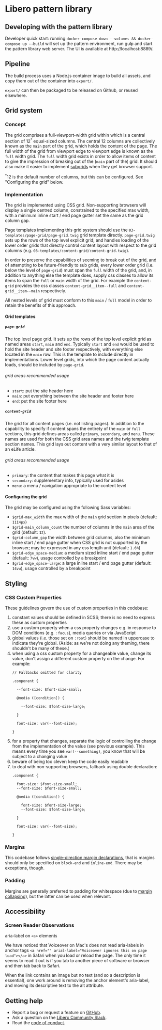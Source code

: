 Libero pattern library  
======================  

## Developing with the pattern library
Developer quick start: running `docker-compose down --volumes && docker-compose up --build` will set up the pattern environment, run gulp and start the pattern library web server. The UI is available at http://localhost:8889/.  

## Pipeline  
  
The build process uses a Node.js container image to build all assets, and copy them out of the container into `export/`.  
  
`export/` can then be packaged to be released on Github, or reused elsewhere.

## Grid system
### Concept
The grid comprises a full-viewport-width grid within which is a central section of 12<sup>*</sup> equal-sized columns. The central 12 columns are collectively known as the `main` part of the grid, which holds the content of the page. The full width of the grid from viewport edge to viewport edge is known as the `full` width grid. The `full` width grid exists in order to allow items of content to give the impression of breaking out of the (`main` part of the) grid. It should also make it easier to implement [subgrids](https://www.w3.org/TR/css-grid-2/#subgrids) when they get browser support.

<sup>*</sup>12 is the default number of columns, but this can be configured. See "Configuring the grid" below. 

### Implementation
The grid is implemented using CSS grid. Non-supporting browsers will display a single centred column, constrained to the specified max width, with a minimum inline start / end page gutter set the same as the grid column gap. 

Page templates implementing this grid system should use the `03-templates/page-grid/page-grid.twig` grid template directly. `page-grid.twig` sets up the rows of the top level explicit grid, and handles loading of the lower order grids that directly control content layout with respect to the grid columns (e.g. `03-templates/content-grid/content-grid.twig`).  

In order to preserve the capabilities of seeming to break out of the grid, and of attempting to be future-friendly to sub grids, every lower order grid (i.e. below the level of `page-grid`) must span the `full` width of the grid, and, in addition to anything else the template does, supply css classes to allow its items to span the `full` or `main` width of the grid. For example the `content-grid` provides the css classes `content-grid__item--full` and `content-grid__item--main` respectively.

All nested levels of grid must conform to this `main` / `full` model in order to retain the benefits of this approach.

#### Grid templates

##### `page-grid`
The top level page grid. It sets up the rows of the top level explicit grid as named areas `start`, `main` and `end`. Typically `start` and `end` would be used to hold the site header and site footer respectively, with everything else located in the `main` row. This is the template to include directly in implementations. Lower level grids, into which the page content actually loads, should be included by `page-grid`.

###### grid areas recommended usage
- `start`: put the site header here
- `main`: put everything between the site header and footer here       
- `end`: put the site footer here

##### `content-grid`
The grid for all content pages (i.e. not listing pages). In addition to the capability to specify if content spans the entirety of the `main` or `full` sections, this grid defines areas called `primary`, `secondary`, and `menu`. These names are used for both the CSS grid area names and the twig template section names. This grid lays out content with a very similar layout to that of an eLife article.

###### grid areas recommended usage
- `primary`: the content that makes this page what it is
- `secondary`: supplementary info, typically used for asides       
- `menu`: a menu / navigation appropriate to the content level
   

#### Configuring the grid
The grid may be configured using the following Sass variables:

- `$grid-max_width` the max width of the `main` grid section in pixels (default: `1114px`)
- `$grid-main_column_count` the number of columns in the `main` area of the grid (default: `12`).
- `$grid-column_gap` the width between grid columns, also the minimum inline start / end page gutter when CSS grid is not supported by the browser; may be expressed in any css length unit (default: `1.6%`)  
- `$grid-edge_space-medium`: a medium sized inline start / end page gutter (default: `7vw`), usage controlled by a breakpoint
- `$grid-edge_space-large`: a large inline start / end page gutter (default: `14vw`), usage controlled by a breakpoint

     

## Styling

### CSS Custom Properties
These guidelines govern the use of custom properties in this codebase:

1. constant values should be defined in SCSS; there is no need to express these as custom properties
1. use a custom property when a css property changes e.g. in response to DOM conditions (e.g. `:focus`), media queries or via JavaScript
1. global values (i.e. those set on `:root`) should be named in uppercase to indicate they're global. (Aside: as we're not doing any theming, there shouldn't be many of these.)
1. when using a css custom property for a changeable value, change its value, don't assign a different custom property on the change. For example:
    ```
    // Fallbacks omitted for clarity
    
    .component {
    
      --font-size: $font-size-small;
          
      @media ([condition]) {
        
        --font-size: $font-size-large;      
      
      }

      font-size: var(--font-size);
           
    }
    ``` 
1. for a property that changes, separate the logic of controlling the change from the implementation of the value (see previous example). This means every time you see `var(--something)`, you know that will be subject to a changing value
1. beware of being too clever: keep the code easily readable
1. to deal with non-supporting browsers, fallback using double declaration:
    ```
    .component {
    
      font-size: $font-size-small;
      --font-size: $font-size-small;
          
      @media ([condition]) {
    
        font-size: $font-size-large;        
        --font-size: $font-size-large;      
      
      }

      font-size: var(--font-size);
           
    }
    ```
 
### Margins

This codebase follows [single-direction margin declarations](https://csswizardry.com/2012/06/single-direction-margin-declarations/), that is margins should only be specified on `block-end` and `inline-end`. There may be exceptions, though.

### Padding

Margins are generally preferred to padding for whitespace (due to [margin collapsing](https://developer.mozilla.org/en-US/docs/Web/CSS/CSS_Box_Model/Mastering_margin_collapsing)), but the latter can be used when relevant.

Accessibility
------------

### Screen Reader Observations

aria-label on `<a>` elements

We have noticed that Voiceover on Mac's does not read aria-labels in anchor tags `<a href="" arial-label="Voiceover ignores this on page load"></a>` in Safari when you load or reload the page. The only time it seems to read it out is if you tab to another piece of software or browser and then tab back to Safari.

When the link contains an image but no text (and so a description is essential), one work around is removing the anchor element's aria-label, and moving its descriptive text to the alt attribute.


Getting help
------------

- Report a bug or request a feature on [GitHub](https://github.com/libero/libero/issues/new/choose).
- Ask a question on the [Libero Community Slack](https://libero-community.slack.com/).
- Read the [code of conduct](https://libero.pub/code-of-conduct).
